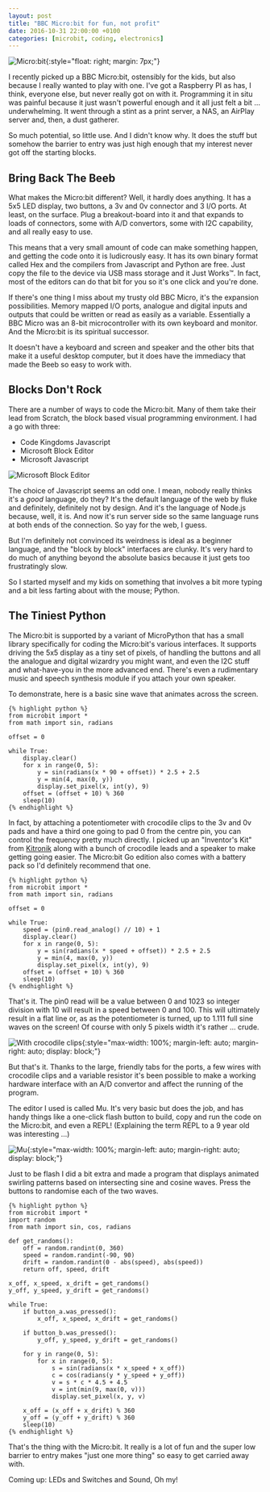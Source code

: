 ```yaml
---
layout: post
title: "BBC Micro:bit for fun, not profit"
date: 2016-10-31 22:00:00 +0100
categories: [microbit, coding, electronics]
---
```


![Micro:bit](/images/bbc_micro_bit_for_fun_not_profit/microbit.jpg){:style="float: right; margin: 7px;"}

I recently picked up a BBC Micro:bit, ostensibly for the kids, but also
because I really wanted to play with one. I've got a Raspberry PI as has, I
think, everyone else, but never really got on with it. Programming it in situ
was painful because it just wasn't powerful enough and it all just felt a
bit ... underwhelming. It went through a stint as a print server, a NAS,
an AirPlay server and, then, a dust gatherer.

So much potential, so little use. And I didn't know why. It does the stuff but
somehow the barrier to entry was just high enough that my interest never got off
the starting blocks.

## Bring Back The Beeb

What makes the Micro:bit different? Well, it hardly does anything. It has a
5x5 LED display, two buttons, a 3v and 0v connector and 3 I/O ports. At least,
on the surface. Plug a breakout-board into it and that expands to loads of
connectors, some with A/D convertors, some with I<super>2</super>C capability,
and all really easy to use.

This means that a very small amount of code can make something happen, and
getting the code onto it is ludicrously easy. It has its own binary format
called Hex and the compilers from Javascript and Python are free. Just copy
the file to the device via USB mass storage and it Just Works™. In fact, most
of the editors can do that bit for you so it's one click and you're done.

If there's one thing I miss about my trusty old BBC Micro, it's the expansion
possibilities. Memory mapped I/O ports, analogue and digital inputs and outputs
that could be written or read as easily as a variable. Essentially a BBC Micro
was an 8-bit microcontroller with its own keyboard and monitor. And the
Micro:bit is its spiritual successor.

It doesn't have a keyboard and screen and speaker and the other bits that make
it a useful desktop computer, but it does have the immediacy that made the Beeb
so easy to work with.

## Blocks Don't Rock

There are a number of ways to code the Micro:bit.  Many of them take their
lead from Scratch, the block based visual programming environment. I had a go
with three:

* Code Kingdoms Javascript
* Microsoft Block Editor
* Microsoft Javascript

![Microsoft Block Editor](/images/bbc_micro_bit_for_fun_not_profit/blocks.png)

The choice of Javascript seems an odd one. I mean, nobody really thinks it's
a *good* language, do they? It's the default language of the web by fluke
and definitely, definitely not by design. And it's the language of Node.js
because, well, it is. And now it's run server side so the same language runs
at both ends of the connection. So yay for the web, I guess.

But I'm definitely not convinced its weirdness is ideal as a beginner language,
and the "block by block" interfaces are clunky. It's very hard to do much of
anything beyond the absolute basics because it just gets too frustratingly slow.

So I started myself and my kids on something that involves a bit more typing and
a bit less farting about with the mouse; Python.

## The Tiniest Python

The Micro:bit is supported by a variant of MicroPython that has a small library
specifically for coding the Micro:bit's various interfaces. It supports driving
the 5x5 display as a tiny set of pixels, of handling the buttons and all the
analogue and digital wizardry you might want, and even the I<super>2</super>C
stuff and what-have-you in the more advanced end. There's even a rudimentary
music and speech synthesis module if you attach your own speaker.

To demonstrate, here is a basic sine wave that animates across the screen.

    {% highlight python %}
    from microbit import *
    from math import sin, radians

    offset = 0

    while True:
        display.clear()
        for x in range(0, 5):
            y = sin(radians(x * 90 + offset)) * 2.5 + 2.5
            y = min(4, max(0, y))
            display.set_pixel(x, int(y), 9)
        offset = (offset + 10) % 360
        sleep(10)
    {% endhighlight %}

In fact, by attaching a potentiometer with crocodile clips to the 3v and 0v
pads and have a third one going to pad 0 from the centre pin, you can control
the frequency pretty much directly. I picked up an "Inventor's Kit" from [Kitronik](https://www.kitronik.co.uk/) along with a bunch of crocodile leads
and a speaker to make getting going easier. The Micro:bit Go edition also
comes with a battery pack so I'd definitely recommend that one.

    {% highlight python %}
    from microbit import *
    from math import sin, radians

    offset = 0

    while True:
        speed = (pin0.read_analog() // 10) + 1
        display.clear()
        for x in range(0, 5):
            y = sin(radians(x * speed + offset)) * 2.5 + 2.5
            y = min(4, max(0, y))
            display.set_pixel(x, int(y), 9)
        offset = (offset + 10) % 360
        sleep(10)
    {% endhighlight %}

That's it. The pin0 read will be a value between 0 and 1023 so integer division
with 10 will result in a speed between 0 and 100. This will ultimately result
in a flat line or, as as the potentiometer is turned, up to 1.111 full sine
waves on the screen! Of course with only 5 pixels width it's rather ... crude.

![With crocodile clips](/images/bbc_micro_bit_for_fun_not_profit/pot.jpg){:style="max-width: 100%; margin-left: auto; margin-right: auto; display: block;"}

But that's it. Thanks to the large, friendly tabs for the ports, a few wires
with crocodile clips and a variable resistor it's been possible to make a
working hardware interface with an A/D convertor and affect the running of the
program.

The editor I used is called Mu. It's very basic but does the job, and has
handy things like a one-click flash button to build, copy and run the code
on the Micro:bit, and even a REPL! (Explaining the term REPL to a 9 year old
was interesting ...)

![Mu](/images/bbc_micro_bit_for_fun_not_profit/mu.png){:style="max-width: 100%; margin-left: auto; margin-right: auto; display: block;"}

Just to be flash I did a bit extra and made a program that displays animated
swirling patterns based on intersecting sine and cosine waves. Press the
buttons to randomise each of the two waves.

    {% highlight python %}
    from microbit import *
    import random
    from math import sin, cos, radians

    def get_randoms():
        off = random.randint(0, 360)
        speed = random.randint(-90, 90)
        drift = random.randint(0 - abs(speed), abs(speed))
        return off, speed, drift

    x_off, x_speed, x_drift = get_randoms()
    y_off, y_speed, y_drift = get_randoms()

    while True:
        if button_a.was_pressed():
            x_off, x_speed, x_drift = get_randoms()

        if button_b.was_pressed():
            y_off, y_speed, y_drift = get_randoms()

        for y in range(0, 5):
            for x in range(0, 5):
                s = sin(radians(x * x_speed + x_off))
                c = cos(radians(y * y_speed + y_off))
                v = s * c * 4.5 + 4.5
                v = int(min(9, max(0, v)))
                display.set_pixel(x, y, v)

        x_off = (x_off + x_drift) % 360
        y_off = (y_off + y_drift) % 360
        sleep(10)
    {% endhighlight %}

That's the thing with the Micro:bit. It really is a lot of fun and the
super low barrier to entry makes "just one more thing" so easy to get
carried away with.

Coming up: LEDs and Switches and Sound, Oh my!
